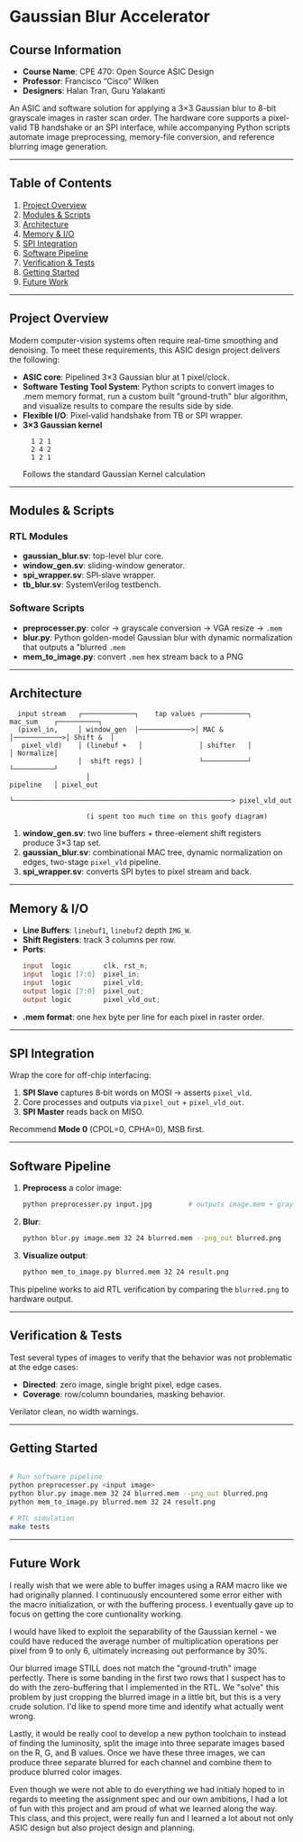 # Gaussian Blur Accelerator

## Course Information

- **Course Name**: CPE 470: Open Source ASIC Design
- **Professor**: Francisco “Cisco” Wilken
- **Designers**: Halan Tran, Guru Yalakanti

An ASIC and software solution for applying a 3×3 Gaussian blur to 8-bit grayscale images in raster scan order. The hardware core supports a pixel-valid TB handshake or an SPI interface, while accompanying Python scripts automate image preprocessing, memory-file conversion, and reference blurring image generation.

---

## Table of Contents

1. [Project Overview](#project-overview)
2. [Modules & Scripts](#modules--scripts)
3. [Architecture](#architecture)
4. [Memory & I/O](#memory--io)
5. [SPI Integration](#spi-integration)
6. [Software Pipeline](#software-pipeline)
7. [Verification & Tests](#verification--tests)
8. [Getting Started](#getting-started)
9. [Future Work](#future-work)

---

## Project Overview

Modern computer-vision systems often require real-time smoothing and denoising. To meet these requirements, this ASIC design project delivers the following:

- **ASIC core**: Pipelined 3×3 Gaussian blur at 1 pixel/clock.
- **Software Testing Tool System**: Python scripts to convert images to .mem memory format, run a custom built "ground-truth" blur algorithm, and visualize results to compare the results side by side.
- **Flexible I/O**: Pixel‑valid handshake from TB or SPI wrapper.
- **3×3 Gaussian kernel**
  ```text
    1 2 1
    2 4 2
    1 2 1
  ```
  Follows the standard Gaussian Kernel calculation

---
## Modules & Scripts

### RTL Modules

- **gaussian\_blur.sv**: top-level blur core.
- **window\_gen.sv**: sliding-window generator.
- **spi\_wrapper.sv**: SPI‑slave wrapper.
- **tb\_blur.sv**: SystemVerilog testbench.

### Software Scripts

- **preprocesser.py**: color → grayscale conversion → VGA resize → `.mem` 
- **blur.py**: Python golden-model Gaussian blur with dynamic normalization that outputs a "blurred `.mem`
- **mem\_to\_image.py**: convert `.mem` hex stream back to a PNG

---

## Architecture

```text
  input stream   ┌─────────────┐    tap values ┌───────────┐    mac_sum    ┌──────────┐
  (pixel_in,     │ window_gen  │─────────────>│ MAC &     │────────────>│ Shift &  │
   pixel_vld)    │ (linebuf +   │              │ shifter   │             │ Normalize│
                 │  shift regs) │              └───────────┘             └──────────┘
                   │                                           pipeline   │ pixel_out
                   └──────────────────────────────────────────────────────> pixel_vld_out

                   (i spent too much time on this goofy diagram)
```

1. **window\_gen.sv**: two line buffers + three-element shift registers produce 3×3 tap set.
2. **gaussian\_blur.sv**: combinational MAC tree, dynamic normalization on edges, two-stage `pixel_vld` pipeline.
3. **spi\_wrapper.sv**: converts SPI bytes to pixel stream and back.

---

## Memory & I/O

- **Line Buffers**: `linebuf1`, `linebuf2` depth `IMG_W`.
- **Shift Registers**: track 3 columns per row.
- **Ports**:
  ```verilog
  input  logic        clk, rst_n;
  input  logic [7:0]  pixel_in;
  input  logic        pixel_vld;
  output logic [7:0]  pixel_out;
  output logic        pixel_vld_out;
  ```
- **.mem format**: one hex byte per line for each pixel in raster order.

---

## SPI Integration

Wrap the core for off-chip interfacing:

1. **SPI Slave** captures 8‑bit words on MOSI → asserts `pixel_vld`.
2. Core processes and outputs via `pixel_out` + `pixel_vld_out`.
3. **SPI Master** reads back on MISO.

Recommend **Mode 0** (CPOL=0, CPHA=0), MSB first.

---

## Software Pipeline

1. **Preprocess** a color image:
   ```bash
   python preprocesser.py input.jpg         # outputs image.mem + grayscale VGA JPEG
   ```
2. **Blur**:
   ```bash
   python blur.py image.mem 32 24 blurred.mem --png_out blurred.png
   ```
3. **Visualize output**:
   ```bash
   python mem_to_image.py blurred.mem 32 24 result.png
   ```

This pipeline works to aid RTL verification by comparing the `blurred.png` to hardware output.

---

## Verification & Tests

Test several types of images to verify that the behavior was not problematic at the edge cases:

- **Directed**: zero image, single bright pixel, edge cases.
- **Coverage**: row/column boundaries, masking behavior.
 
Verilator clean, no width warnings.

---

## Getting Started

```bash

# Run software pipeline
python preprocesser.py <input image>
python blur.py image.mem 32 24 blurred.mem --png_out blurred.png
python mem_to_image.py blurred.mem 32 24 result.png

# RTL simulation
make tests
```

---


## Future Work

I really wish that we were able to buffer images using a RAM macro like we had originally planned. I continuously encountered some error either with the macro initialization, or with the buffering process. I eventually gave up to focus on getting the core cuntionality working.

I would have liked to exploit the separability of the Gaussian kernel - we could have reduced the average number of multiplication operations per pixel from 9 to only 6, ultimately increasing out performance by 30%.

Our blurred image STILL does not match the "ground-truth" image perfectly. There is some banding in the first two rows that I suspect has to do with the zero-buffering that I implemented in the RTL. We "solve" this problem by just cropping the blurred image in a little bit, but this is a very crude solution. I'd like to spend more time and identify what actually went wrong.

Lastly, it would be really cool to develop a new python toolchain to instead of finding the luminosity, split the image into three separate images based on the R, G, and B values. Once we have these three images, we can produce three separate blurred for each channel and combine them to produce blurred color images.

Even though we were not able to do everything we had initialy hoped to in regards to meeting the assignment spec and our own ambitions, I had a lot of fun with this project and am proud of what we learned along the way. This class, and this project, were really fun and I learned a lot about not only ASIC design but also project design and planning.


